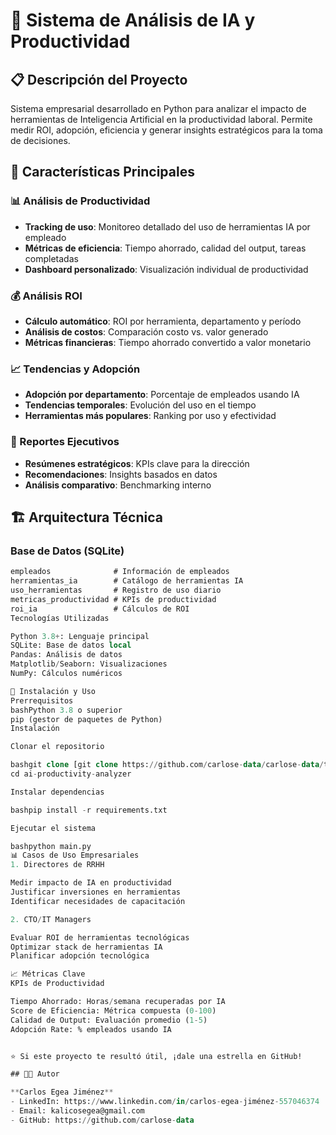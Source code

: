 # 🤖 Sistema de Análisis de IA y Productividad

## 📋 Descripción del Proyecto

Sistema empresarial desarrollado en Python para analizar el impacto de herramientas de Inteligencia Artificial en la productividad laboral. Permite medir ROI, adopción, eficiencia y generar insights estratégicos para la toma de decisiones.

## 🎯 Características Principales

### 📊 Análisis de Productividad
- **Tracking de uso**: Monitoreo detallado del uso de herramientas IA por empleado
- **Métricas de eficiencia**: Tiempo ahorrado, calidad del output, tareas completadas
- **Dashboard personalizado**: Visualización individual de productividad

### 💰 Análisis ROI
- **Cálculo automático**: ROI por herramienta, departamento y período
- **Análisis de costos**: Comparación costo vs. valor generado
- **Métricas financieras**: Tiempo ahorrado convertido a valor monetario

### 📈 Tendencias y Adopción
- **Adopción por departamento**: Porcentaje de empleados usando IA
- **Tendencias temporales**: Evolución del uso en el tiempo
- **Herramientas más populares**: Ranking por uso y efectividad

### 📝 Reportes Ejecutivos
- **Resúmenes estratégicos**: KPIs clave para la dirección
- **Recomendaciones**: Insights basados en datos
- **Análisis comparativo**: Benchmarking interno

## 🏗️ Arquitectura Técnica

### Base de Datos (SQLite)
```sql
empleados              # Información de empleados
herramientas_ia        # Catálogo de herramientas IA
uso_herramientas       # Registro de uso diario
metricas_productividad # KPIs de productividad
roi_ia                 # Cálculos de ROI
Tecnologías Utilizadas

Python 3.8+: Lenguaje principal
SQLite: Base de datos local
Pandas: Análisis de datos
Matplotlib/Seaborn: Visualizaciones
NumPy: Cálculos numéricos

🚀 Instalación y Uso
Prerrequisitos
bashPython 3.8 o superior
pip (gestor de paquetes de Python)
Instalación

Clonar el repositorio

bashgit clone [git clone https://github.com/carlose-data/carlose-data/tree/main/projects/ai-productivity-analyzer]
cd ai-productivity-analyzer

Instalar dependencias

bashpip install -r requirements.txt

Ejecutar el sistema

bashpython main.py
📊 Casos de Uso Empresariales
1. Directores de RRHH

Medir impacto de IA en productividad
Justificar inversiones en herramientas
Identificar necesidades de capacitación

2. CTO/IT Managers

Evaluar ROI de herramientas tecnológicas
Optimizar stack de herramientas IA
Planificar adopción tecnológica

📈 Métricas Clave
KPIs de Productividad

Tiempo Ahorrado: Horas/semana recuperadas por IA
Score de Eficiencia: Métrica compuesta (0-100)
Calidad de Output: Evaluación promedio (1-5)
Adopción Rate: % empleados usando IA


⭐ Si este proyecto te resultó útil, ¡dale una estrella en GitHub!

## 👨‍💻 Autor

**Carlos Egea Jiménez**
- LinkedIn: https://www.linkedin.com/in/carlos-egea-jiménez-557046374
- Email: kalicosegea@gmail.com
- GitHub: https://github.com/carlose-data
